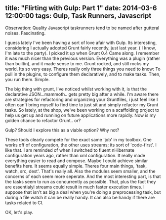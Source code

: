 title: "Flirting with Gulp: Part 1"
date: 2014-03-6 12:00:00
tags: Gulp, Task Runners, Javascript
---

Observation: Quality Javascript taskrunners tend to be named after gutteral noises. Fascinating.

I guess lately I've been having a sort of love afair with Gulp. Its interesting, considering I actually adopted Grunt fairly recently, just last year. ( I know, I'm late to the party). I picked it up when Grunt 0.4 Came along. I remember it was much nicer than the previous version. Everything was a plugin (rather than builtin), and it made sense to me. Grunt rocked, and still rocks my world. Its so very easy. Theres really only three things you need to know: To pull in the plugins, to configure them declaratively, and to make tasks. Then, you run them. Simple. 

<!-- more -->

The big thing with grunt, I've noticed whilst working with it, is that the declarative JSON...mammoth.. gets pretty big after a while. I'm aware there are strategies for refactoring and organizing your Gruntfiles, i just feel like I often can't bring myself to find time to just sit and simply refactor my Grunt tasks. So lately, at the shop, we've been working on a scaffolding project to help us get up and running on future applications more rapidly. Now is my golden chance to refactor Grunt.. or?

Gulp? Should I explore this as a viable option? Why not?

These tools clearly compete for the exact same 'job' in my toolbox. One works off of configuration, the other uses streams; its sort of 'code-first'. I like that.  I am reminded of when I switched to fluent nHibernate configuration years ago, rather than xml configuration. It really made everything easier to read and compose. Maybe I could achieve similar benefits here. It seems equally simple. Theres four main things, 'task, watch, src, dest'. That's really all. Also the modules seem smaller, and the concerns of each seem more seperate. And the most interesting part, is that the tasks seem to run as concurrently as possible. That, plus the fact they are essentialyl streams could result in much faster execution times. I suppose that isn't as big a deal when you're doing a preprocessing task, but during a file watch it can be really handy. It can also be handy if there are tasks related to CI.

OK, let's play.